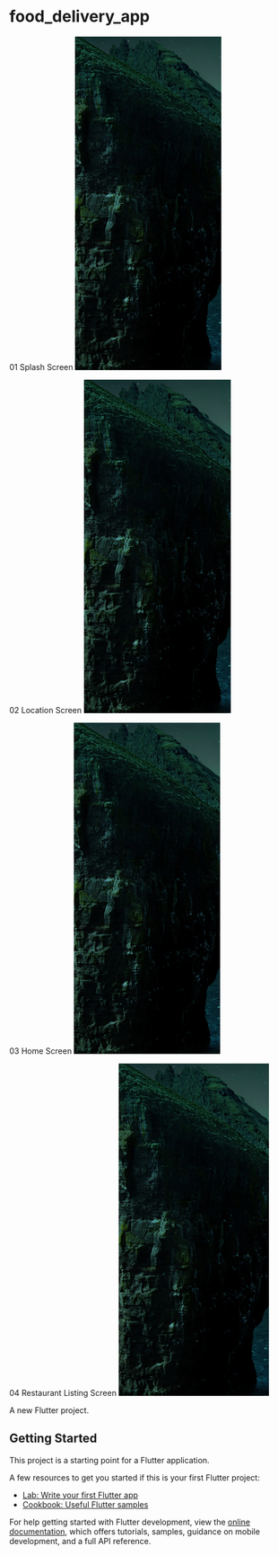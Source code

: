 # food_delivery_app

01 Splash Screen
![](01_Splash_Screen.png)

02 Location Screen
![](02_Location_Screen.png)

03 Home Screen
![](03_Home_Screen.png)

04 Restaurant Listing Screen
![](04_Restauran_Listing_Screen.png)  















A new Flutter project.

## Getting Started

This project is a starting point for a Flutter application.

A few resources to get you started if this is your first Flutter project:

- [Lab: Write your first Flutter app](https://docs.flutter.dev/get-started/codelab)
- [Cookbook: Useful Flutter samples](https://docs.flutter.dev/cookbook)

For help getting started with Flutter development, view the
[online documentation](https://docs.flutter.dev/), which offers tutorials,
samples, guidance on mobile development, and a full API reference.
